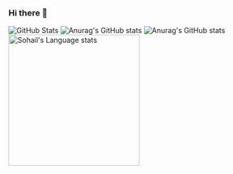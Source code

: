 ### Hi there 👋

<!--
**engineergit/engineergit** is a ✨ _special_ ✨ repository because its `README.md` (this file) appears on your GitHub profile.

Here are some ideas to get you started:

- 🔭 I’m currently working on ...
- 🌱 I’m currently learning ...
- 👯 I’m looking to collaborate on ...
- 🤔 I’m looking for help with ...
- 💬 Ask me about ...
- 📫 How to reach me: ...
- 😄 Pronouns: ...
- ⚡ Fun fact: ...
-->
![GitHub Stats](https://github-readme-stats.vercel.app/api?username=engineergit&theme=radical)
![Anurag's GitHub stats](https://github-readme-stats.vercel.app/api?username=anuraghazra&show_icons=true&theme=radical)
![Anurag's GitHub stats](https://github-readme-stats.vercel.app/api?username=engineergit&show_icons=true&theme=radical)
<img height=259 src="https://github-readme-stats-git-masterrstaa-rickstaa.vercel.app/api/top-langs/?username=engineergit&layout=compact&langs_count=12&hide_border=true&role=owner,collaborator&theme=default#gh-dark-mode-only" alt="Sohail's Language stats" />
</a>
